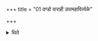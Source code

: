 +++
title = "01 दण्डो वाराही उपामहावित्येके"

+++

<details><summary>थिते</summary>

दण्डो वाराही उपामहावित्येके १
</details>
